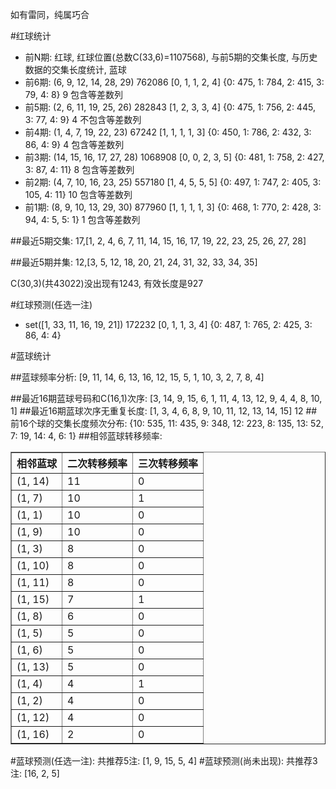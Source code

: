 <!-- 
.. title: 双色球2015023期(2015-03-01)数据分析报告
.. slug: slott-2015023-2015-03-01-report
.. date: 2015-03-02 08:00:00 UTC+08:00
.. tags: Lottery
.. link: 
.. description: 
.. type: text
-->

如有雷同，纯属巧合

<!-- TEASER_END-->

#红球统计

- 前N期: 红球, 红球位置(总数C(33,6)=1107568), 与前5期的交集长度, 与历史数据的交集长度统计, 蓝球
- 前6期: (6, 9, 12, 14, 28, 29) 762086 [0, 1, 1, 2, 4] {0: 475, 1: 784, 2: 415, 3: 79, 4: 8} 9 包含等差数列
- 前5期: (2, 6, 11, 19, 25, 26) 282843 [1, 2, 3, 3, 4] {0: 475, 1: 756, 2: 445, 3: 77, 4: 9} 4 不包含等差数列
- 前4期: (1, 4, 7, 19, 22, 23) 67242 [1, 1, 1, 1, 3] {0: 450, 1: 786, 2: 432, 3: 86, 4: 9} 4 包含等差数列
- 前3期: (14, 15, 16, 17, 27, 28) 1068908 [0, 0, 2, 3, 5] {0: 481, 1: 758, 2: 427, 3: 87, 4: 11} 8 包含等差数列
- 前2期: (4, 7, 10, 16, 23, 25) 557180 [1, 4, 5, 5, 5] {0: 497, 1: 747, 2: 405, 3: 105, 4: 11} 10 包含等差数列
- 前1期: (8, 9, 10, 13, 29, 30) 877960 [1, 1, 1, 1, 3] {0: 468, 1: 770, 2: 428, 3: 94, 4: 5, 5: 1} 1 包含等差数列

##最近5期交集:
17,[1, 2, 4, 6, 7, 11, 14, 15, 16, 17, 19, 22, 23, 25, 26, 27, 28]

##最近5期并集:
12,[3, 5, 12, 18, 20, 21, 24, 31, 32, 33, 34, 35]

C(30,3)(共43022)没出现有1243, 
有效长度是927

#红球预测(任选一注)

- set([1, 33, 11, 16, 19, 21]) 172232 [0, 1, 1, 3, 4] {0: 487, 1: 765, 2: 425, 3: 86, 4: 4}

#蓝球统计

##蓝球频率分析:
[9, 11, 14, 6, 13, 16, 12, 15, 5, 1, 10, 3, 2, 7, 8, 4]

##最近16期蓝球号码和C(16,1)次序:
[3, 14, 9, 15, 6, 1, 11, 4, 13, 12, 9, 4, 4, 8, 10, 1]
##最近16期蓝球次序无重复长度:
[1, 3, 4, 6, 8, 9, 10, 11, 12, 13, 14, 15] 12
##前16个球的交集长度频次分布:
{10: 535, 11: 435, 9: 348, 12: 223, 8: 135, 13: 52, 7: 19, 14: 4, 6: 1}
##相邻蓝球转移频率:
<table border="1" class="table table-striped dataframe">
  <thead>
    <tr style="text-align: right;">
      <th>相邻蓝球</th>
      <th>二次转移频率</th>
      <th>三次转移频率</th>
    </tr>
  </thead>
  <tbody>
    <tr>
      <td> (1, 14)</td>
      <td> 11</td>
      <td> 0</td>
    </tr>
    <tr>
      <td>  (1, 7)</td>
      <td> 10</td>
      <td> 1</td>
    </tr>
    <tr>
      <td>  (1, 1)</td>
      <td> 10</td>
      <td> 0</td>
    </tr>
    <tr>
      <td>  (1, 9)</td>
      <td> 10</td>
      <td> 0</td>
    </tr>
    <tr>
      <td>  (1, 3)</td>
      <td>  8</td>
      <td> 0</td>
    </tr>
    <tr>
      <td> (1, 10)</td>
      <td>  8</td>
      <td> 0</td>
    </tr>
    <tr>
      <td> (1, 11)</td>
      <td>  8</td>
      <td> 0</td>
    </tr>
    <tr>
      <td> (1, 15)</td>
      <td>  7</td>
      <td> 1</td>
    </tr>
    <tr>
      <td>  (1, 8)</td>
      <td>  6</td>
      <td> 0</td>
    </tr>
    <tr>
      <td>  (1, 5)</td>
      <td>  5</td>
      <td> 0</td>
    </tr>
    <tr>
      <td>  (1, 6)</td>
      <td>  5</td>
      <td> 0</td>
    </tr>
    <tr>
      <td> (1, 13)</td>
      <td>  5</td>
      <td> 0</td>
    </tr>
    <tr>
      <td>  (1, 4)</td>
      <td>  4</td>
      <td> 1</td>
    </tr>
    <tr>
      <td>  (1, 2)</td>
      <td>  4</td>
      <td> 0</td>
    </tr>
    <tr>
      <td> (1, 12)</td>
      <td>  4</td>
      <td> 0</td>
    </tr>
    <tr>
      <td> (1, 16)</td>
      <td>  2</td>
      <td> 0</td>
    </tr>
  </tbody>
</table>
#蓝球预测(任选一注):
共推荐5注: [1, 9, 15, 5, 4]
#蓝球预测(尚未出现):
共推荐3注: [16, 2, 5]

